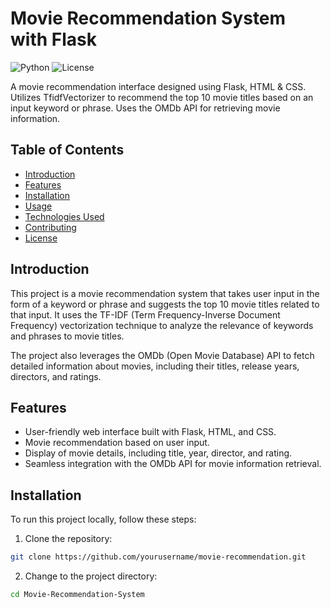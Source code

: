 # Movie Recommendation System with Flask

![Python](https://img.shields.io/badge/Python-3.7%2B-blue)
![License](https://img.shields.io/badge/License-MIT-yellow)

A movie recommendation interface designed using Flask, HTML & CSS. Utilizes TfidfVectorizer to recommend the top 10 movie titles based on an input keyword or phrase. Uses the OMDb API for retrieving movie information.

## Table of Contents
- [Introduction](#introduction)
- [Features](#features)
- [Installation](#installation)
- [Usage](#usage)
- [Technologies Used](#technologies-used)
- [Contributing](#contributing)
- [License](#license)

## Introduction
This project is a movie recommendation system that takes user input in the form of a keyword or phrase and suggests the top 10 movie titles related to that input. It uses the TF-IDF (Term Frequency-Inverse Document Frequency) vectorization technique to analyze the relevance of keywords and phrases to movie titles.

The project also leverages the OMDb (Open Movie Database) API to fetch detailed information about movies, including their titles, release years, directors, and ratings.

## Features
- User-friendly web interface built with Flask, HTML, and CSS.
- Movie recommendation based on user input.
- Display of movie details, including title, year, director, and rating.
- Seamless integration with the OMDb API for movie information retrieval.

## Installation
To run this project locally, follow these steps:

1. Clone the repository:
```bash
git clone https://github.com/yourusername/movie-recommendation.git
```
2. Change to the project directory:
```bash
cd Movie-Recommendation-System
```
